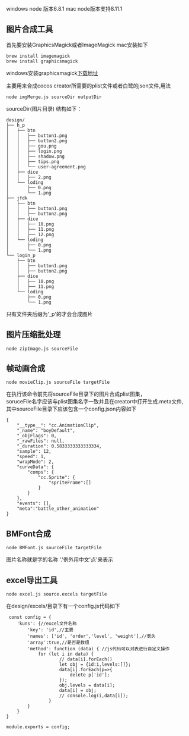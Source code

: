 windows node 版本6.8.1
mac node版本支持8.11.1
## 图片合成工具
首先要安装GraphicsMagick或者ImageMagick
mac安装如下
```
brew install imagemagick
brew install graphicsmagick
```
windows安装graphicsmagick[下载地址](http://www.graphicsmagick.org/INSTALL-windows.html)

主要用来合成cocos creator所需要的plist文件或者白鹭的json文件,用法<br>
```
node imgMerge.js sourceDir outputDir
```
sourceDir(图片目录) 结构如下：
```
design/
├── h_p
│   ├── btn
│   │   ├── button1.png
│   │   ├── button2.png
│   │   ├── gou.png
│   │   ├── login.png
│   │   ├── shadow.png
│   │   ├── tips.png
│   │   └── user-agreement.png
│   ├── dice
│   │   ├── 2.png
│   └── loding
│       ├── 0.png
│       └── 1.png
├── jfdk
│   ├── btn
│   │   ├── button1.png
│   │   ├── button2.png
│   ├── dice
│   │   ├── 10.png
│   │   ├── 11.png
│   │   ├── 12.png
│   └── loding
│       ├── 0.png
│       └── 1.png
└── login_p
    ├── btn
    │   ├── button1.png
    │   ├── button2.png
    ├── dice
    │   ├── 10.png
    │   ├── 11.png
    └── loding
        ├── 0.png
        └── 1.png
```
只有文件夹后缀为'_p'的才会合成图片

## 图片压缩批处理
```$xslt
node zipImage.js sourceFile
```
## 帧动画合成
```$xslt
node movieClip.js sourceFile targetFile
```
在执行该命令前先将sourceFile目录下的图片合成plist图集，<br>
soruceFile名字应该与plist图集名字一致并且在creator中打开生成.meta文件,<br>
其中sourceFile目录下应该包含一个config.json内容如下
```$xslt
{
	"__type__": "cc.AnimationClip",
	"_name": "boyDefault",
	"_objFlags": 0,
	"_rawFiles": null,
	"_duration": 0.5833333333333334,
	"sample": 12,
	"speed": 1,
	"wrapMode": 2,
	"curveData": {
		"comps": {
			"cc.Sprite": {
				"spriteFrame":[]
			}
		}
	},
	"events": [],
	"meta":"battle_other_animation"
}
```
## BMFont合成
```$xslt
node BMFont.js sourceFile targetFile
```
图片名称就是字的名称 '.'例外用中文'点'来表示
## excel导出工具
```$xslt
node excel.js source.excels targetFile
```
在design/excels/目录下有一个config.js代码如下
```$xslt
 const config = {
	'kuns': {//excel文件名称
		'key': 'id',//主要
		'names': ['id', 'order','level', 'weight'],//表头
		'array':true,//是否是数组
		'method': function (data) { //js代码可以对表进行自定义操作
			for (let i in data) {
      				// data[i].forEach()
      				let obj = {id:i,levels:[]};
      				data[i].forEach(p=>{
      					delete p['id'];
      				});
      				obj.levels = data[i];
      				data[i] = obj;
      				// console.log(i,data[i]);
      			}
		}
	}
}

module.exports = config;
```

